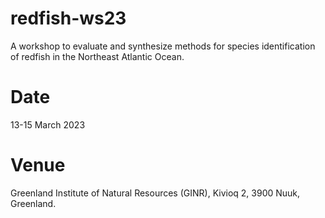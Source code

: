 # redfish-ws23

A workshop to evaluate and synthesize methods for species identification of redfish in the Northeast Atlantic Ocean.

# Date

13-15 March 2023

# Venue

Greenland Institute of Natural Resources (GINR), Kivioq 2, 3900 Nuuk, Greenland.